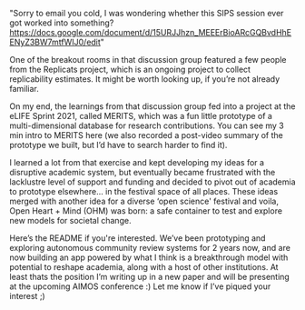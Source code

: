 "Sorry to email you cold, I was wondering whether this SIPS session ever got worked into something?
https://docs.google.com/document/d/15URJJhzn_MEEErBioARcGQBvdHhEENyZ3BW7mtfWIJ0/edit"

One of the breakout rooms in that discussion group featured a few people from the Replicats project, which is an ongoing project to collect replicability estimates. It might be worth looking up, if you’re not already familiar. 

On my end, the learnings from that discussion group fed into a project at the eLIFE Sprint 2021, called MERITS, which was a fun little prototype of a multi-dimensional database for research contributions. You can see my 3 min intro to MERITS here (we also recorded a post-video summary of the prototype we built, but I’d have to search harder to find it). 

I learned a lot from that exercise and kept developing my ideas for a disruptive academic system, but eventually became frustrated with the lacklustre level of support and funding and decided to pivot out of academia to prototype elsewhere… in the festival space of all places. These ideas merged with another idea for a diverse ‘open science' festival and voila, Open Heart + Mind (OHM) was born: a safe container to test and explore new models for societal change. 

Here’s the README if you're interested. We’ve been prototyping and exploring autonomous community review systems for 2 years now, and are now building an app powered by what I think is a breakthrough model with potential to reshape academia, along with a host of other institutions. At least thats the position I’m writing up in a new paper and will be presenting at the upcoming AIMOS conference :) Let me know if I’ve piqued your interest ;) 
